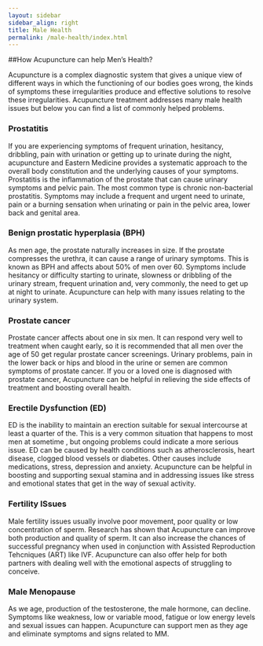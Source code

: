 ```yaml
---
layout: sidebar
sidebar_align: right
title: Male Health
permalink: /male-health/index.html
---
```

##How Acupuncture can help Men’s Health?

Acupuncture is a complex diagnostic system that gives a unique view of different ways in which the functioning of our bodies goes wrong, the kinds of symptoms these irregularities produce and effective solutions to resolve these irregularities. Acupuncture treatment addresses many male health issues but below you can find a list of commonly helped problems.

### Prostatitis

If you are experiencing symptoms of frequent urination, hesitancy, dribbling, pain with urination or getting up to urinate during the night, acupuncture and Eastern Medicine provides a systematic approach to the overall body constitution and the underlying causes of your symptoms. Prostatitis is the inflammation of the prostate that can cause urinary symptoms and pelvic pain.  The most common type is chronic non-bacterial prostatitis. Symptoms may include a frequent and urgent need to urinate, pain or a burning sensation when urinating or pain in the pelvic area, lower back and genital area.

### Benign prostatic hyperplasia (BPH)

As men age, the prostate naturally increases in size. If the prostate compresses the urethra, it can cause a range of urinary symptoms.  This is known as BPH and affects about 50% of men over 60.  Symptoms include hesitancy or difficulty starting to urinate, slowness or dribbling of the urinary stream, frequent urination and, very commonly, the need to get up at night to urinate. Acupuncture can help with many issues relating to the urinary system.


### Prostate cancer

Prostate cancer affects about one in six men. It can respond very well to treatment when caught early, so it is recommended that all men over the age of 50 get regular prostate cancer screenings.  Urinary problems, pain in the lower back or hips and blood in the urine or semen are common symptoms of prostate cancer.  If you or a loved one is diagnosed with prostate cancer, Acupuncture can be helpful in relieving the side effects of treatment and boosting overall health.

### Erectile Dysfunction (ED)

ED is the inability to maintain an erection suitable for sexual intercourse at least a quarter of the. This is a very common situation that happens to most men at sometime , but ongoing problems could indicate a more serious issue.  ED can be caused by health conditions such as atherosclerosis, heart disease, clogged blood vessels  or diabetes.  Other causes include medications, stress, depression and anxiety.   Acupuncture can be helpful in boosting and supporting sexual stamina and in addressing issues like stress and emotional states that get in the way of sexual activity.

### Fertility ISsues

Male fertility issues usually involve poor movement, poor quality or low concentration of sperm. Research has shown that Acupuncture can improve both production and quality of sperm. It can also increase the chances of successful pregnancy when used in conjunction with Assisted Reproduction Tehcniques (ART) like IVF. Acupuncture can also offer help for both partners with dealing well with the emotional aspects of struggling to conceive.

### Male Menopause

As we age, production of the testosterone, the male hormone, can decline. Symptoms like weakness, low or variable mood, fatigue or low energy levels and sexual issues can happen.  Acupuncture can support men as they age and eliminate symptoms and signs related to MM.
